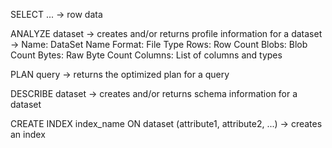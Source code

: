 SELECT ...
-> row data

ANALYZE dataset -> creates and/or returns profile information for a dataset
->
    Name: DataSet Name
    Format: File Type
    Rows: Row Count
    Blobs: Blob Count
    Bytes: Raw Byte Count
    Columns: List of columns and types

PLAN query -> returns the optimized plan for a query

DESCRIBE dataset -> creates and/or returns schema information for a dataset

CREATE INDEX index_name ON dataset (attribute1, attribute2, ...) -> creates an index